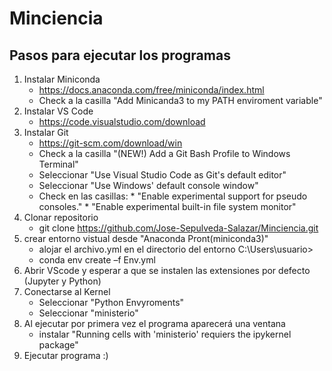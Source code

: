 # Minciencia
## Pasos para ejecutar los programas

1. Instalar Miniconda
   * https://docs.anaconda.com/free/miniconda/index.html
   * Check a la casilla "Add Minicanda3 to my PATH enviroment variable"
3. Instalar VS Code
   * https://code.visualstudio.com/download
4. Instalar Git
   * https://git-scm.com/download/win
   * Check a la casilla "(NEW!) Add a Git Bash Profile to Windows Terminal"
   * Seleccionar "Use Visual Studio Code as Git's default editor"
   * Seleccionar "Use Windows' default console window"
   * Check en las casillas:
         * "Enable experimental support for pseudo consoles."
         * "Enable experimental built-in file system monitor"
5. Clonar repositorio
   * git clone https://github.com/Jose-Sepulveda-Salazar/Minciencia.git
6. crear entorno vistual desde "Anaconda Pront(miniconda3)"
   * alojar el archivo.yml en el directorio del entorno C:\Users\usuario>
   * conda env create –f Env.yml
8. Abrir VScode y esperar a que se instalen las extensiones por defecto (Jupyter y Python)
9. Conectarse al Kernel
   * Seleccionar "Python Envyroments"
   * Seleccionar "ministerio"
11. Al ejecutar por primera vez el programa aparecerá una ventana
    * instalar "Running cells with 'ministerio' requiers the ipykernel package"
12. Ejecutar programa :)



